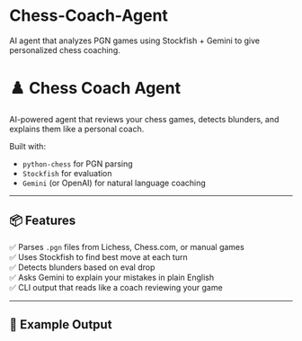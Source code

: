 # Chess-Coach-Agent
AI agent that analyzes PGN games using Stockfish + Gemini to give personalized chess coaching.
# ♟️ Chess Coach Agent

AI-powered agent that reviews your chess games, detects blunders, and explains them like a personal coach.

Built with:
- `python-chess` for PGN parsing
- `Stockfish` for evaluation
- `Gemini` (or OpenAI) for natural language coaching

---

## 📦 Features

✅ Parses `.pgn` files from Lichess, Chess.com, or manual games  
✅ Uses Stockfish to find best move at each turn  
✅ Detects blunders based on eval drop  
✅ Asks Gemini to explain your mistakes in plain English  
✅ CLI output that reads like a coach reviewing your game

---

## 🧪 Example Output

